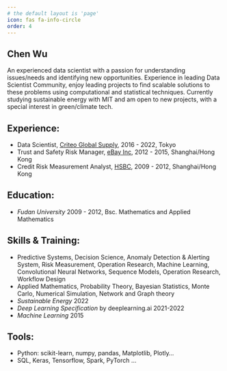 ```yaml
---
# the default layout is 'page'
icon: fas fa-info-circle
order: 4
---
```


## Chen Wu 

An experienced data scientist with a passion for understanding issues/needs and identifying new opportunities. Experience in leading Data Scientist Community, enjoy leading projects to find scalable solutions to these problems using computational and statistical techniques. Currently studying sustainable energy with MIT and am open to new projects, with a special interest in green/climate tech.

## Experience: 

- Data Scientist, [Criteo Global Supply](https://www.criteo.com), 2016 - 2022, Tokyo
- Trust and Safety Risk Manager, [eBay Inc](https://www.ebayinc.com), 2012 - 2015, Shanghai/Hong Kong 
- Credit Risk Measurement Analyst, [HSBC](https://www.hsbc.com), 2009 - 2012, Shanghai/Hong Kong 

## Education: 
- *Fudan University* 2009 - 2012, Bsc. Mathematics and Applied Mathematics  

## Skills & Training: 
- Predictive Systems, Decision Science, Anomaly Detection & Alerting System, Risk Measurement, Operation Research, Machine Learning, Convolutional Neural Networks, Sequence Models, Operation Research, Workflow Design   
- Applied Mathematics, Probability Theory, Bayesian Statistics, Monte Carlo, Numerical Simulation, Network and Graph theory
- *Sustainable Energy* 2022
- *Deep Learning Specification* by deeplearning.ai 2021-2022
- *Machine Learning* 2015

## Tools:
- Python: scikit-learn, numpy, pandas, Matplotlib, Plotly…
- SQL, Keras, Tensorflow, Spark, PyTorch …
